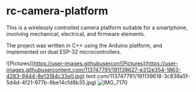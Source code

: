 # rc-camera-platform

This is a wirelessly controlled camera platform suitable for a smartphone, involving mechanical, electrical, and firmware elements.

The project was written in C++ using the Arduino platform, and implemented on dual ESP-32 microcontrollers. 

![Pictures](https://user-images.githubusercon![Pictures](https://user-images.githubusercontent.com/113747791/191139627-e312e354-1863-4283-9444-8e13184c33e0.jpg)
tent.com/113747791/191139618-3c838a5f-5d4d-4f21-977b-9be14cfd8b35.jpg)
![IMG_7170](https://user-images.githubusercontent.com/113747791/191139634-77254d5a-5a11-4a9b-b076-ee95fbe13af0.jpg)
